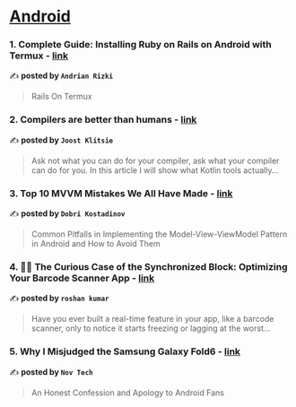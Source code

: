 
<h1><a href=https://medium.com/tag/android/recommended target="_blank" rel="noopener noreferrer">Android</a></h1>
<h3>1. Complete Guide: Installing Ruby on Rails on Android with Termux - <a href="https://medium.com/@andrianrizkieffendi/complete-guide-installing-ruby-on-rails-on-android-with-termux-80b7398eed12" target="_blank" rel="noopener noreferrer">link</a></h3>

✍️ **posted by `Andrian Rizki`**

<blockquote>Rails On Termux</blockquote>

<h3>2. Compilers are better than humans - <a href="https://medium.com/@joostklitsie/compilers-are-better-than-humans-216e84e2dda4" target="_blank" rel="noopener noreferrer">link</a></h3>

✍️ **posted by `Joost Klitsie`**

<blockquote>Ask not what you can do for your compiler, ask what your compiler can do for you. In this article I will show what Kotlin tools actually…</blockquote>

<h3>3. Top 10 MVVM Mistakes We All Have Made - <a href="https://medium.com/proandroiddev/top-10-mvvm-mistakes-we-all-have-made-ab8fa322ce29" target="_blank" rel="noopener noreferrer">link</a></h3>

✍️ **posted by `Dobri Kostadinov`**

<blockquote>Common Pitfalls in Implementing the Model-View-ViewModel Pattern in Android and How to Avoid Them</blockquote>

<h3>4. 🕵️‍♂️ The Curious Case of the Synchronized Block: Optimizing Your Barcode Scanner App - <a href="https://medium.com/@aaarke/️-️-the-curious-case-of-the-synchronized-block-optimizing-your-barcode-scanner-app-242640e25ac2" target="_blank" rel="noopener noreferrer">link</a></h3>

✍️ **posted by `roshan kumar`**

<blockquote>Have you ever built a real-time feature in your app, like a barcode scanner, only to notice it starts freezing or lagging at the worst…</blockquote>

<h3>5. Why I Misjudged the Samsung Galaxy Fold6 - <a href="https://medium.com/deep-sweet-valuable/why-i-misjudged-the-samsung-galaxy-fold6-366c3665d27f" target="_blank" rel="noopener noreferrer">link</a></h3>

✍️ **posted by `Nov Tech`**

<blockquote>An Honest Confession and Apology to Android Fans</blockquote>

